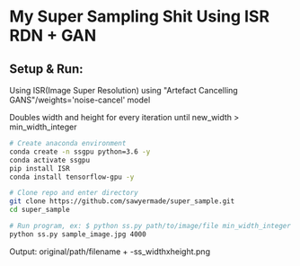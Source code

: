 # My Super Sampling Shit Using ISR RDN + GAN
## Setup & Run:
Using ISR(Image Super Resolution) using "Artefact Cancelling GANS"/weights='noise-cancel' model

Doubles width and height for every iteration until new_width > min_width_integer
```bash
# Create anaconda environment
conda create -n ssgpu python=3.6 -y
conda activate ssgpu
pip install ISR
conda install tensorflow-gpu -y

# Clone repo and enter directory
git clone https://github.com/sawyermade/super_sample.git 
cd super_sample

# Run program, ex: $ python ss.py path/to/image/file min_width_integer
python ss.py sample_image.jpg 4000
```
Output: original/path/filename + -ss_widthxheight.png